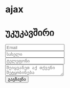 # ajax
<!DOCTYPE html>
<html>
<head>
	<meta charset="utf-8">
	<meta name="viewport" content="width=device-width, initial-scale=1.0">
	<meta http-equiv="X-UA-Compatible" content="ie=edge">
	<title>უკუკავშირი</title>
	<link rel="stylesheet" href="https://stackpath.bootstrapcdn.com/bootstrap/4.5.2/css/bootstrap.min.css">
</head>
<body>
	<div class="container">
<h1>უკუკავშირი</h1>
<form id="mailForm">
	<input type="email" id="email" placeholder="Email" name="email" class="form-control"><br>
		<input type="text" id="name" placeholder="სახელი" name="name" class="form-control"><br>
		<input type="phone" id="phone" placeholder="ტელეფონი" id="subject" name="subject" class="form-control"><br>
		<textarea name="message" id="message" placeholder="შეიყვანეთ აქ თქვენი შეტყობინება" class="form-control"></textarea> <br>
		<button type="button" id="sendMail" class="btn btn-success">გაგზავნა</button>
	</div>
	<script src="C:\Users\STUDENT\Desktop\formMail.js"></script>
</form>
<div id="errorMess">
</body>
</html>
